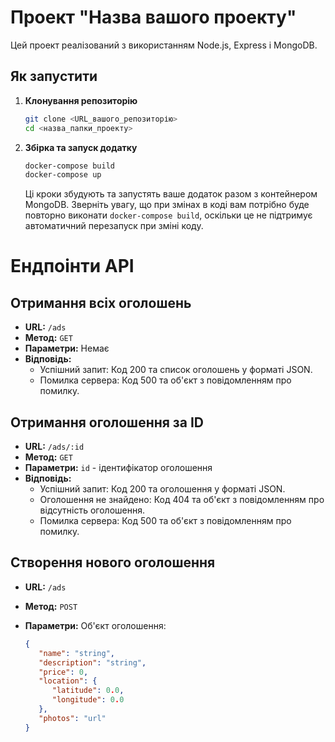 # Проект "Назва вашого проекту"

Цей проект реалізований з використанням Node.js, Express і MongoDB.

## Як запустити

1. **Клонування репозиторію**

    ```bash
    git clone <URL_вашого_репозиторію>
    cd <назва_папки_проекту>
    ```

2. **Збірка та запуск додатку**

    ```bash
    docker-compose build
    docker-compose up
    ```

    Ці кроки збудують та запустять ваше додаток разом з контейнером MongoDB. Зверніть увагу, що при змінах в коді вам потрібно буде повторно виконати `docker-compose build`, оскільки це не підтримує автоматичний перезапуск при зміні коду.

# Ендпоінти API

## Отримання всіх оголошень

- **URL:** `/ads`
- **Метод:** `GET`
- **Параметри:** Немає
- **Відповідь:**
  - Успішний запит: Код 200 та список оголошень у форматі JSON.
  - Помилка сервера: Код 500 та об'єкт з повідомленням про помилку.

## Отримання оголошення за ID

- **URL:** `/ads/:id`
- **Метод:** `GET`
- **Параметри:** `id` - ідентифікатор оголошення
- **Відповідь:**
  - Успішний запит: Код 200 та оголошення у форматі JSON.
  - Оголошення не знайдено: Код 404 та об'єкт з повідомленням про відсутність оголошення.
  - Помилка сервера: Код 500 та об'єкт з повідомленням про помилку.

## Створення нового оголошення

- **URL:** `/ads`
- **Метод:** `POST`
- **Параметри:** Об'єкт оголошення:

   ```json
   {
      "name": "string",
      "description": "string",
      "price": 0,
      "location": {
         "latitude": 0.0,
         "longitude": 0.0
      },
      "photos": "url"
   }


